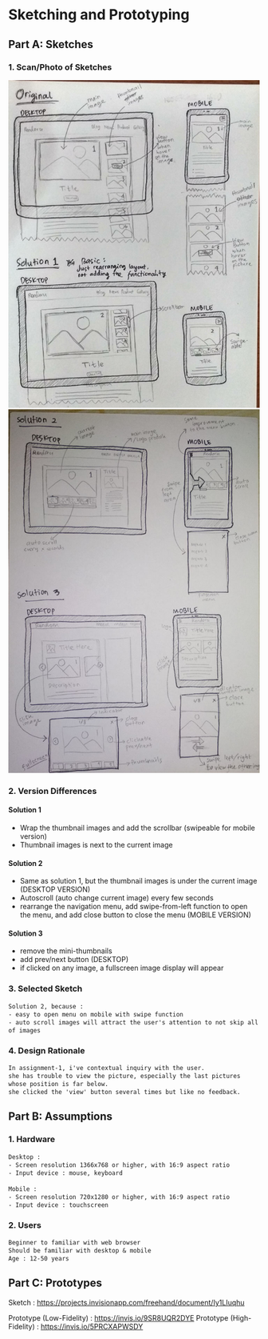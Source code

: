 # Sketching and Prototyping

## Part A: Sketches

### 1. Scan/Photo of Sketches
![Sketsa 1](img/img1-resize.jpg)
![Sketsa 2](img/img2-resize.jpg)

### 2. Version Differences

#### Solution 1
- Wrap the thumbnail images and add the scrollbar (swipeable for mobile version)
- Thumbnail images is next to the current image

#### Solution 2
- Same as solution 1, but the thumbnail images is under the current image (DESKTOP VERSION)
- Autoscroll (auto change current image) every few seconds
- rearrange the navigation menu, add swipe-from-left function to open the menu, and add close button to close the menu (MOBILE VERSION)

#### Solution 3
- remove the mini-thumbnails
- add prev/next button (DESKTOP)
- if clicked on any image, a fullscreen image display will appear

### 3. Selected Sketch
```
Solution 2, because :
- easy to open menu on mobile with swipe function
- auto scroll images will attract the user's attention to not skip all of images
```

### 4. Design Rationale
```
In assignment-1, i've contextual inquiry with the user.
she has trouble to view the picture, especially the last pictures whose position is far below.
she clicked the 'view' button several times but like no feedback.
```

## Part B: Assumptions
### 1. Hardware
```
Desktop :
- Screen resolution 1366x768 or higher, with 16:9 aspect ratio
- Input device : mouse, keyboard

Mobile :
- Screen resolution 720x1280 or higher, with 16:9 aspect ratio
- Input device : touchscreen
```
### 2. Users
```
Beginner to familiar with web browser
Should be familiar with desktop & mobile
Age : 12-50 years
```

## Part C: Prototypes
Sketch : https://projects.invisionapp.com/freehand/document/Iy1LIuqhu

Prototype (Low-Fidelity) : https://invis.io/9SR8UQR2DYE
Prototype (High-Fidelity) : https://invis.io/5PRCXAPWSDY
